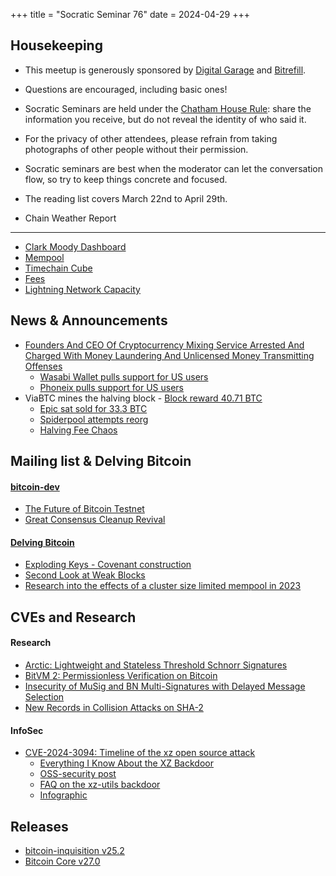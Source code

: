 +++
title = "Socratic Seminar 76"
date = 2024-04-29
+++

Housekeeping
------------

- This meetup is generously sponsored by [Digital Garage](https://dg717.com/) and [Bitrefill](https://bitrefill.com/).
- Questions are encouraged, including basic ones!
- Socratic Seminars are held under the [Chatham House Rule](https://www.chathamhouse.org/about-us/chatham-house-rule): share the information you receive, but do not reveal the identity of who said it.
- For the privacy of other attendees, please refrain from taking photographs of other people without their permission.
- Socratic seminars are best when the moderator can let the conversation flow, so try to keep things concrete and focused.
- The reading list covers March 22nd to April 29th.

- Chain Weather Report
--------------------

- [Clark Moody Dashboard](https://dashboard.clarkmoody.com/)
- [Mempool](https://www.bitcoin-mempool.info/#BTC,30d,weight)
- [Timechain Cube](https://www.timechaincube.com/)
- [Fees](https://transactionfee.info/charts/fees-package-feerates/)
- [Lightning Network Capacity](https://bitcoinvisuals.com/ln-capacity)

News & Announcements
--------------------

- [Founders And CEO Of Cryptocurrency Mixing Service Arrested And Charged With Money Laundering And Unlicensed Money Transmitting Offenses](https://www.justice.gov/usao-sdny/pr/founders-and-ceo-cryptocurrency-mixing-service-arrested-and-charged-money-laundering)
  - [Wasabi Wallet pulls support for US users](https://www.nobsbitcoin.com/zksnacks-is-now-blocking-u-s-residents-and-citizens/)
  - [Phoneix pulls support for US users](https://twitter.com/acinq_co/status/1783878732865740940)  
- ViaBTC mines the halving block - [Block reward 40.71 BTC](https://mempool.space/block/0000000000000000000320283a032748cef8227873ff4872689bf23f1cda83a5)
  - [Epic sat sold for 33.3 BTC](https://twitter.com/mononautical/status/1783528618720727288)
  - [Spiderpool attempts reorg](https://twitter.com/0xB10C/status/1781477794762965193/photo/1)
  - [Halving Fee Chaos](https://jimmysong.medium.com/halving-fee-chaos-4573b3c8bc9f)
  

Mailing list & Delving Bitcoin
------------------------------

#### [bitcoin-dev](https://groups.google.com/g/bitcoindev)
- [The Future of Bitcoin Testnet](https://groups.google.com/g/bitcoindev/c/9bL00vRj7OU/m/t6lm-nKmAQAJ)
- [Great Consensus Cleanup Revival](https://groups.google.com/g/bitcoindev/c/CAfm7D5ppjo/m/bYJ3BiOuAAAJ)

#### [Delving Bitcoin](https://delvingbitcoin.org/)
- [Exploding Keys - Covenant construction](https://delvingbitcoin.org/t/exploding-keys-covenant-construction)
- [Second Look at Weak Blocks](https://delvingbitcoin.org/t/second-look-at-weak-blocks/805)
- [Research into the effects of a cluster size limited mempool in 2023](https://delvingbitcoin.org/t/research-into-the-effects-of-a-cluster-size-limited-mempool-in-2023)


CVEs and Research
-----------------

#### Research
- [Arctic: Lightweight and Stateless Threshold Schnorr Signatures](https://eprint.iacr.org/2024/466)
- [BitVM 2: Permissionless Verification on Bitcoin](https://bitvm.org/bitvm2)
- [Insecurity of MuSig and BN Multi-Signatures with Delayed Message Selection](https://eprint.iacr.org/2024/437)
- [New Records in Collision Attacks on SHA-2](https://eprint.iacr.org/2024/349.pdf)

#### InfoSec

- [CVE-2024-3094: Timeline of the xz open source attack](https://research.swtch.com/xz-timeline)
    - [Everything I Know About the XZ Backdoor](https://boehs.org/node/everything-i-know-about-the-xz-backdoor)
    - [OSS-security post](https://www.openwall.com/lists/oss-security/2024/03/29/4)
    - [FAQ on the xz-utils backdoor](https://gist.github.com/thesamesam/223949d5a074ebc3dce9ee78baad9e27)
    - [Infographic](https://infosec.exchange/@fr0gger/112189232773640259)
 
Releases
--------
- [bitcoin-inquisition v25.2](https://github.com/bitcoin-inquisition/bitcoin/releases/tag/v25.2-inq)
- [Bitcoin Core v27.0](https://github.com/bitcoin/bitcoin/releases/tag/v27.0)

